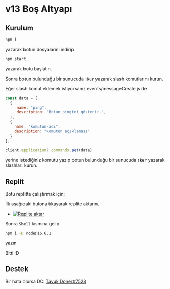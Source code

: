# v13 Boş Altyapı

## Kurulum

```sh
npm i
```
yazarak botun dosyalarını indirip

```sh
npm start
```
yazarak botu başlatın.

Sonra botun bulunduğu bir sunucuda **`!kur`** yazarak slash komutlarını kurun.

Eğer slash komut eklemek istiyorsanız events/messageCreate.js de
```js
const data = [
  {
     name: "ping",
     description: "Botun pingini gösterir.",
  },
  {
    name: "komutun-adı",
    description: "komutun açıklaması"
  }
];

client.application?.commands.set(data)
```
yerine istediğiniz komutu yazıp botun bulunduğu bir sunucuda **`!kur`** yazarak slashları kurun.

## Replit

Botu replitte çalıştırmak için;

İlk aşağıdaki butona tıkayarak replite aktarın.

- [![Replite aktar](https://repl.it/badge/github/TavukDoner7528/v13-Bos-Altyapi)](https://repl.it/github/TavukDoner7528/v13-Bos-Altyapi)

Sonra `Shell` kısmına gelip
```sh
npm i -D node@16.6.1
```
yazın

Bitti :D

## Destek
Bir hata olursa DC: [Tavuk Döner#7528](https://discord.com/users/729651204216455229)
